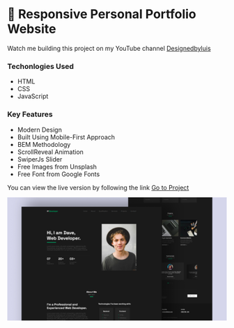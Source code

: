 # 💼 Responsive Personal Portfolio Website

Watch me building this project on my YouTube channel [Designedbyluis](https://youtu.be/9IfAYsRRWjE)

### Techonlogies Used

- HTML
- CSS
- JavaScript

### Key Features

- Modern Design
- Built Using Mobile-First Approach
- BEM Methodology
- ScrollReveal Animation
- SwiperJs Slider
- Free Images from Unsplash
- Free Font from Google Fonts 
  
You can view the live version by following the link [Go to Project](https://luissitoe.github.io/responsive-personal-portfolio-website-dave/)


![preview img](/preview.png)

